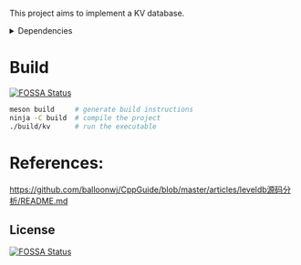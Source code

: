 This project aims to implement a KV database.

<details>
<summary>Dependencies</summary>

* meson
* ninja
* fmtlib  @ https://github.com/fmtlib/fmt
* tl::expected @ https://github.com/TartanLlama/expected
* gtest

These are all external dependencies. Please install them on your platform by
yourself.
</details>

# Build
[![FOSSA Status](https://app.fossa.com/api/projects/git%2Bgithub.com%2FCongee%2Fkvdb.svg?type=shield)](https://app.fossa.com/projects/git%2Bgithub.com%2FCongee%2Fkvdb?ref=badge_shield)

```bash
meson build     # generate build instructions
ninja -C build  # compile the project
./build/kv      # run the executable
```


# References:
https://github.com/balloonwj/CppGuide/blob/master/articles/leveldb源码分析/README.md


## License
[![FOSSA Status](https://app.fossa.com/api/projects/git%2Bgithub.com%2FCongee%2Fkvdb.svg?type=large)](https://app.fossa.com/projects/git%2Bgithub.com%2FCongee%2Fkvdb?ref=badge_large)
